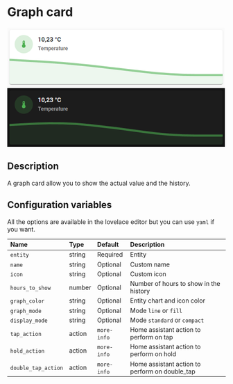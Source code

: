 # Graph card

![Graph light](../images/graph-light.png)
![Graph dark](../images/graph-dark.png)

## Description

A graph card allow you to show the actual value and the history.

## Configuration variables

All the options are available in the lovelace editor but you can use `yaml` if you want.

| Name                | Type   | Default     | Description                                    |
| :------------------ | :----- | :---------- | :--------------------------------------------- |
| `entity`            | string | Required    | Entity                                         |
| `name`              | string | Optional    | Custom name                                    |
| `icon`              | string | Optional    | Custom icon                                    |
| `hours_to_show`     | number | Optional    | Number of hours to show in the history         |
| `graph_color`       | string | Optional    | Entity chart and icon color                    |
| `graph_mode`        | string | Optional    | Mode `line` or `fill`                          |
| `display_mode`      | string | Optional    | Mode `standard` or `compact`                   |
| `tap_action`        | action | `more-info` | Home assistant action to perform on tap        |
| `hold_action`       | action | `more-info` | Home assistant action to perform on hold       |
| `double_tap_action` | action | `more-info` | Home assistant action to perform on double_tap |
